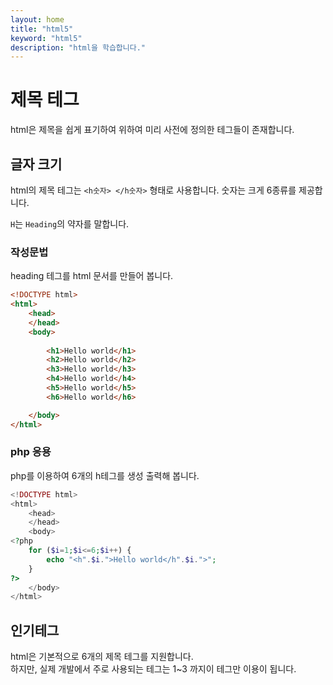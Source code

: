```yaml
---
layout: home
title: "html5"
keyword: "html5"
description: "html을 학습합니다."
---
```


# 제목 테그
html은 제목을 쉽게 표기하여 위하여 미리 사전에 정의한 테그들이 존재합니다.

## 글자 크기
html의 제목 테그는 `<h숫자> </h숫자>` 형태로 사용합니다. 숫자는 크게 6종류를 제공합니다.

`H`는 `Heading`의 약자를 말합니다.

### 작성문법
heading 테그를 html 문서를 만들어 봅니다.

```html
<!DOCTYPE html>
<html>
    <head> 
    </head>
    <body>
        
        <h1>Hello world</h1>
        <h2>Hello world</h2>
        <h3>Hello world</h3>
        <h4>Hello world</h4>
        <h5>Hello world</h5>
        <h6>Hello world</h6>

    </body>
</html>
```

### php 응용
php를 이용하여 6개의 h테그를 생성 출력해 봅니다.

```php
<!DOCTYPE html>
<html>
    <head> 
    </head>
    <body>
<?php 
    for ($i=1;$i<=6;$i++) {
        echo "<h".$i.">Hello world</h".$i.">";
    }
?>
    </body>
</html>
```

## 인기테그
html은 기본적으로 6개의 제목 테그를 지원합니다.  
하지만, 실제 개발에서 주로 사용되는 테그는 1~3 까지이 테그만 이용이 됩니다.
